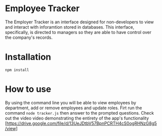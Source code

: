 
# Employee Tracker 
 The Employer Tracker is an interface designed for non-developers to view and interact with inforamtion stored in databases. This interface, specifically, is directed to managers so they are able to have control over the company's records.
# Installation 
 `npm install`   
# How to use 
 By using the command line you will be able to view employees by department, add or remove employees and update roles. Firt run the command `node tracker.js` then answer to the prompted questions.
 Check out the video video demonstrating the entirety of the app's functionality [https://drive.google.com/file/d/13UeJDtbV57BpnPCRTH4cS0ogRHNzG8g5/view]
 

